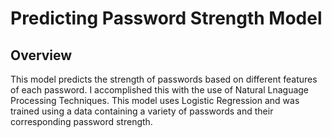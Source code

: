 # Predicting Password Strength Model

## Overview
This model predicts the strength of passwords based on different features of each password. I accomplished this with the use of Natural Lnaguage Processing Techniques. This model uses Logistic Regression and was trained using a data containing a variety of passwords and their corresponding password strength. 
